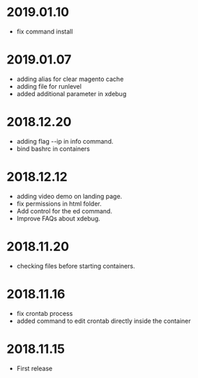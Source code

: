 2019.01.10
=============
* fix command install

2019.01.07
=============
* adding alias for clear magento cache
* adding file for runlevel
* added additional parameter in xdebug

2018.12.20
=============
* adding flag --ip in info command.
* bind bashrc in containers

2018.12.12
=============
* adding video demo on landing page.
* fix permissions in html folder.
* Add control for the ed command.
* Improve FAQs about xdebug.

2018.11.20
=============
* checking files before starting containers.

2018.11.16
=============
* fix crontab process
* added command to edit crontab directly inside the container

2018.11.15
=============
* First release